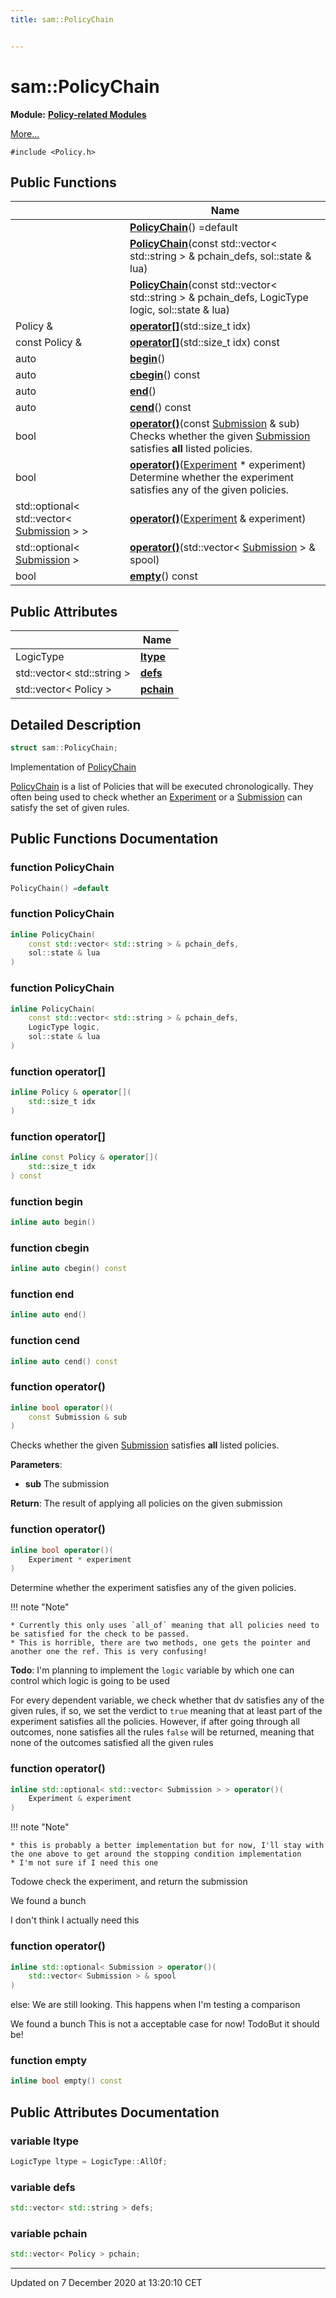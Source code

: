 ```yaml
---
title: sam::PolicyChain


---
```


# sam::PolicyChain


**Module:** **[Policy-related Modules](/doxygen/Modules/group___policies/)**

 [More...](#detailed-description)


`#include <Policy.h>`













## Public Functions

|                | Name           |
| -------------- | -------------- |
|  | **[PolicyChain](/doxygen/Classes/structsam_1_1_policy_chain/#function-policychain)**() =default  |
|  | **[PolicyChain](/doxygen/Classes/structsam_1_1_policy_chain/#function-policychain)**(const std::vector< std::string > & pchain_defs, sol::state & lua)  |
|  | **[PolicyChain](/doxygen/Classes/structsam_1_1_policy_chain/#function-policychain)**(const std::vector< std::string > & pchain_defs, LogicType logic, sol::state & lua)  |
| Policy & | **[operator[]](/doxygen/Classes/structsam_1_1_policy_chain/#function-operator[])**(std::size_t idx)  |
| const Policy & | **[operator[]](/doxygen/Classes/structsam_1_1_policy_chain/#function-operator[])**(std::size_t idx) const  |
| auto | **[begin](/doxygen/Classes/structsam_1_1_policy_chain/#function-begin)**()  |
| auto | **[cbegin](/doxygen/Classes/structsam_1_1_policy_chain/#function-cbegin)**() const  |
| auto | **[end](/doxygen/Classes/structsam_1_1_policy_chain/#function-end)**()  |
| auto | **[cend](/doxygen/Classes/structsam_1_1_policy_chain/#function-cend)**() const  |
| bool | **[operator()](/doxygen/Classes/structsam_1_1_policy_chain/#function-operator())**(const [Submission](/doxygen/Classes/classsam_1_1_submission/) & sub) <br>Checks whether the given [Submission]() satisfies **all** listed policies.  |
| bool | **[operator()](/doxygen/Classes/structsam_1_1_policy_chain/#function-operator())**([Experiment](/doxygen/Classes/classsam_1_1_experiment/) * experiment) <br>Determine whether the experiment satisfies any of the given policies.  |
| std::optional< std::vector< [Submission](/doxygen/Classes/classsam_1_1_submission/) > > | **[operator()](/doxygen/Classes/structsam_1_1_policy_chain/#function-operator())**([Experiment](/doxygen/Classes/classsam_1_1_experiment/) & experiment)  |
| std::optional< [Submission](/doxygen/Classes/classsam_1_1_submission/) > | **[operator()](/doxygen/Classes/structsam_1_1_policy_chain/#function-operator())**(std::vector< [Submission](/doxygen/Classes/classsam_1_1_submission/) > & spool)  |
| bool | **[empty](/doxygen/Classes/structsam_1_1_policy_chain/#function-empty)**() const  |


## Public Attributes

|                | Name           |
| -------------- | -------------- |
| LogicType | **[ltype](/doxygen/Classes/structsam_1_1_policy_chain/#variable-ltype)**  |
| std::vector< std::string > | **[defs](/doxygen/Classes/structsam_1_1_policy_chain/#variable-defs)**  |
| std::vector< Policy > | **[pchain](/doxygen/Classes/structsam_1_1_policy_chain/#variable-pchain)**  |






## Detailed Description

```cpp
struct sam::PolicyChain;
```



























Implementation of [PolicyChain](/doxygen/Classes/structsam_1_1_policy_chain/)

[PolicyChain](/doxygen/Classes/structsam_1_1_policy_chain/) is a list of Policies that will be executed chronologically. They often being used to check whether an [Experiment](/doxygen/Classes/classsam_1_1_experiment/) or a [Submission](/doxygen/Classes/classsam_1_1_submission/) can satisfy the set of given rules. 









## Public Functions Documentation

### function PolicyChain

```cpp
PolicyChain() =default
```





























### function PolicyChain

```cpp
inline PolicyChain(
    const std::vector< std::string > & pchain_defs,
    sol::state & lua
)
```





























### function PolicyChain

```cpp
inline PolicyChain(
    const std::vector< std::string > & pchain_defs,
    LogicType logic,
    sol::state & lua
)
```





























### function operator[]

```cpp
inline Policy & operator[](
    std::size_t idx
)
```





























### function operator[]

```cpp
inline const Policy & operator[](
    std::size_t idx
) const
```





























### function begin

```cpp
inline auto begin()
```





























### function cbegin

```cpp
inline auto cbegin() const
```





























### function end

```cpp
inline auto end()
```





























### function cend

```cpp
inline auto cend() const
```





























### function operator()

```cpp
inline bool operator()(
    const Submission & sub
)
```

Checks whether the given [Submission]() satisfies **all** listed policies. 

**Parameters**: 

  * **sub** The submission







**Return**: The result of applying all policies on the given submission 





















### function operator()

```cpp
inline bool operator()(
    Experiment * experiment
)
```

Determine whether the experiment satisfies any of the given policies. 












!!! note "Note"

    * Currently this only uses `all_of` meaning that all policies need to be satisfied for the check to be passed.
    * This is horrible, there are two methods, one gets the pointer and another one the ref. This is very confusing! 




**Todo**: I'm planning to implement the `logic` variable by which one can control which logic is going to be used











For every dependent variable, we check whether that dv satisfies any of the given rules, if so, we set the verdict to `true` meaning that at least part of the experiment satisfies all the policies. However, if after going through all outcomes, none satisfies all the rules `false` will be returned, meaning that none of the outcomes satisfied all the given rules


### function operator()

```cpp
inline std::optional< std::vector< Submission > > operator()(
    Experiment & experiment
)
```













!!! note "Note"

    * this is probably a better implementation but for now, I'll stay with the one above to get around the stopping condition implementation 
    * I'm not sure if I need this one 
















Todowe check the experiment, and return the submission 

We found a bunch

I don't think I actually need this

### function operator()

```cpp
inline std::optional< Submission > operator()(
    std::vector< Submission > & spool
)
```




























else: We are still looking. This happens when I'm testing a comparison

We found a bunch This is not a acceptable case for now! TodoBut it should be! 

### function empty

```cpp
inline bool empty() const
```































## Public Attributes Documentation

### variable ltype

```cpp
LogicType ltype = LogicType::AllOf;
```





























### variable defs

```cpp
std::vector< std::string > defs;
```





























### variable pchain

```cpp
std::vector< Policy > pchain;
```

































-------------------------------

Updated on  7 December 2020 at 13:20:10 CET